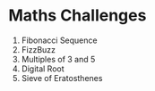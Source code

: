 # Maths Challenges

1. Fibonacci Sequence
2. FizzBuzz
3. Multiples of 3 and 5
4. Digital Root
5. Sieve of Eratosthenes
